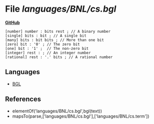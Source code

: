 # File _languages/BNL/cs.bgl_
**[GitHub](https://github.com/softlang/yas/blob/master/languages/BNL/cs.bgl)**
```
[number] number : bits rest ; // A binary number 
[single] bits : bit ; // A single bit
[many] bits : bit bits ; // More than one bit
[zero] bit : '0' ; // The zero bit
[one] bit : '1' ;  // The non-zero bit
[integer] rest : ; // An integer number
[rational] rest : '.' bits ; // A rational number
```

## Languages
* [BGL](../languages/BGL.md)

## References
* elementOf('languages/BNL/cs.bgl',bgl(text))
* mapsTo(parse,['languages/BNL/cs.bgl'],['languages/BNL/cs.term'])
